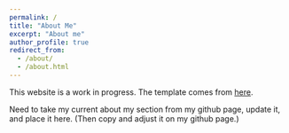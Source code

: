 ```yaml
---
permalink: /
title: "About Me"
excerpt: "About me"
author_profile: true
redirect_from: 
  - /about/
  - /about.html
---
```



This website is a work in progress. The template comes from [here](https://academicpages.github.io/).


Need to take my current about my section from my github page, update it, and place it here. (Then copy and adjust it on my github page.)





<!-- This is the front page of a website that is powered by the [academicpages template](https://github.com/academicpages/academicpages.github.io) and hosted on GitHub pages. 


For more info
------
More info about configuring academicpages can be found in [the guide](https://academicpages.github.io/markdown/). The [guides for the Minimal Mistakes theme](https://mmistakes.github.io/minimal-mistakes/docs/configuration/) (which this theme was forked from) might also be helpful.
 -->
